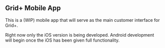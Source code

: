 ## Grid+ Mobile App

This is a (WIP) mobile app that will serve as the main customer interface for Grid+.

Right now only the iOS version is being developed. Android development will begin once the iOS has been given full functionality.
